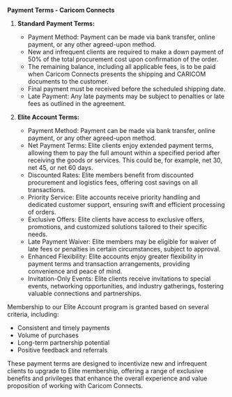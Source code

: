 **Payment Terms - Caricom Connects**

1. **Standard Payment Terms:**

   - Payment Method: Payment can be made via bank transfer, online payment, or any other agreed-upon method.
   - New and infrequent clients are required to make a down payment of 50% of the total procurement cost upon confirmation of the order.
   - The remaining balance, including all applicable fees, is to be paid when Caricom Connects presents the shipping and CARICOM documents to the customer.
   - Final payment must be received before the scheduled shipping date.
   - Late Payment: Any late payments may be subject to penalties or late fees as outlined in the agreement.

2. **Elite Account Terms:**
   - Payment Method: Payment can be made via bank transfer, online payment, or any other agreed-upon method.
   - Net Payment Terms: Elite clients enjoy extended payment terms, allowing them to pay the full amount within a specified period after receiving the goods or services. This could be, for example, net 30, net 45, or net 60 days.
   - Discounted Rates: Elite members benefit from discounted procurement and logistics fees, offering cost savings on all transactions.
   - Priority Service: Elite accounts receive priority handling and dedicated customer support, ensuring swift and efficient processing of orders.
   - Exclusive Offers: Elite clients have access to exclusive offers, promotions, and customized solutions tailored to their specific needs.
   - Late Payment Waiver: Elite members may be eligible for waiver of late fees or penalties in certain circumstances, subject to approval.
   - Enhanced Flexibility: Elite accounts enjoy greater flexibility in payment terms and transaction arrangements, providing convenience and peace of mind.
   - Invitation-Only Events: Elite clients receive invitations to special events, networking opportunities, and industry gatherings, fostering valuable connections and partnerships.

Membership to our Elite Account program is granted based on several criteria, including:

- Consistent and timely payments
- Volume of purchases
- Long-term partnership potential
- Positive feedback and referrals

These payment terms are designed to incentivize new and infrequent clients to upgrade to Elite membership, offering a range of exclusive benefits and privileges that enhance the overall experience and value proposition of working with Caricom Connects.
